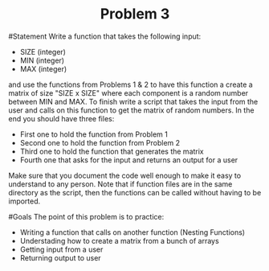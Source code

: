 <h1 align="center">Problem 3</h1>

#Statement
Write a function that takes the following input:

- SIZE (integer)
- MIN (integer)
- MAX (integer)

and use the functions from Problems 1 & 2 to have this function a create a matrix of size "SIZE x SIZE" where each component is a random number between MIN and MAX. To finish write a script that takes the input from the user and calls on this function to get the matrix of random numbers. In the end you should have three files:

- First one to hold the function from Problem 1
- Second one to hold the function from Problem 2
- Third one to hold the function that generates the matrix
- Fourth one that asks for the input and returns an output for a user

Make sure that you document the code well enough to make it easy to understand to any person. Note that if function files are in the same directory as the script, then the functions can be called without having to be imported.

#Goals
The point of this problem is to practice:
- Writing a function that calls on another function (Nesting Functions)
- Understading how to create a matrix from a bunch of arrays
- Getting input from a user
- Returning output to user